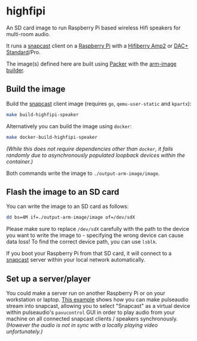 # highfipi

An SD card image to run Raspberry Pi based wireless Hifi speakers for multi-room audio.  

It runs a [snapcast](https://github.com/badaix/snapcast) client on a [Raspberry Pi](https://www.raspberrypi.org/products/raspberry-pi-4-model-b/) with a [Hifiberry Amp2](https://www.hifiberry.com/shop/boards/hifiberry-amp2/) or [DAC+ Standard](https://www.hifiberry.com/shop/boards/hifiberry-dacplus-rca-version/)/Pro.  

The image(s) defined here are built using [Packer](https://github.com/hashicorp/packer) with the [arm-image builder](https://github.com/solo-io/packer-builder-arm-image).


## Build the image

Build the [snapcast](https://github.com/badaix/snapcast) client image (requires `go`, `qemu-user-static` and `kpartx`):

```sh
make build-highfipi-speaker
```

Alternatively you can build the image using `docker`:

```sh
make docker-build-highfipi-speaker
```

_(While this does not require dependencies other than `docker`, it fails randomly due to asynchronously populated loopback devices within the container.)_  

Both commands write the image to `./output-arm-image/image`.


## Flash the image to an SD card

You can write the image to an SD card as follows:

```sh
dd bs=4M if=./output-arm-image/image of=/dev/sdX
```

Please make sure to replace `/dev/sdX` carefully with the path to the device you want to write the image to - specifying the wrong device can cause data loss!
To find the correct device path, you can use `lsblk`.  

If you boot your Raspberry Pi from that SD card, it will connect to a [snapcast](https://github.com/badaix/snapcast) server within your local network automatically.


## Set up a server/player

You could make a server run on another Raspberry Pi or on your workstation or laptop.
[This example](https://gist.github.com/mgoltzsche/8a08cd11c5d1dad76096a5d139322446) shows how you can make pulseaudio stream into snapcast, allowing you to select "Snapcast" as a virtual device within pulseaudio's `pavucontrol` GUI in order to play audio from your machine on all connected snapcast clients / speakers synchronously.
_(However the audio is not in sync with a locally playing video unfortunately.)_
